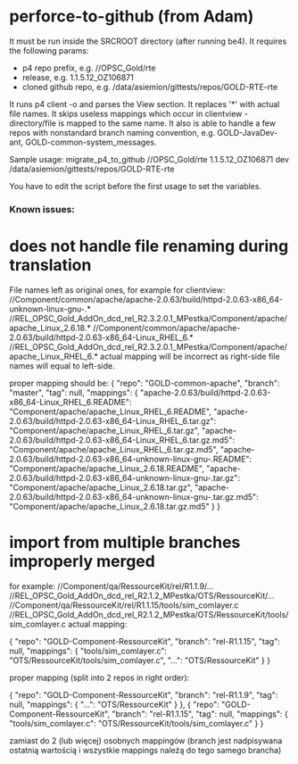 # perforce-to-github (from Adam)

It must be run inside the SRCROOT directory (after running be4). 
It requires the following params:
- p4 repo prefix, e.g. //OPSC_Gold/rte
- release, e.g. 1.1.5.12_OZ106871
- cloned github repo, e.g. /data/asiemion/gittests/repos/GOLD-RTE-rte

It runs p4 client -o and parses the View section. It replaces '*' with actual file names. It skips useless mappings which occur in clientview - directory/file is mapped to the same name. It also is able to handle a few repos with nonstandard branch naming convention, e.g. GOLD-JavaDev-ant, GOLD-common-system_messages.

Sample usage:
migrate_p4_to_github //OPSC_Gold/rte 1.1.5.12_OZ106871 dev /data/asiemion/gittests/repos/GOLD-RTE-rte

You have to edit the script before the first usage to set the variables.


### Known issues:

# does not handle file renaming during translation 
File names left as original ones, for example for clientview:
        //Component/common/apache/apache-2.0.63/build/httpd-2.0.63-x86_64-unknown-linux-gnu-.* //REL_OPSC_Gold_AddOn_dcd_rel_R2.3.2.0.1_MPestka/Component/apache/apache_Linux_2.6.18.*
        //Component/common/apache/apache-2.0.63/build/httpd-2.0.63-x86_64-Linux_RHEL_6.* //REL_OPSC_Gold_AddOn_dcd_rel_R2.3.2.0.1_MPestka/Component/apache/apache_Linux_RHEL_6.*
actual mapping will be incorrect as right-side file names will equal to left-side.

proper mapping should be:
  {
    "repo": "GOLD-common-apache",
    "branch": "master",
    "tag": null,
    "mappings": {
      "apache-2.0.63/build/httpd-2.0.63-x86_64-Linux_RHEL_6.README": "Component/apache/apache_Linux_RHEL_6.README",
      "apache-2.0.63/build/httpd-2.0.63-x86_64-Linux_RHEL_6.tar.gz": "Component/apache/apache_Linux_RHEL_6.tar.gz",
      "apache-2.0.63/build/httpd-2.0.63-x86_64-Linux_RHEL_6.tar.gz.md5": "Component/apache/apache_Linux_RHEL_6.tar.gz.md5",
      "apache-2.0.63/build/httpd-2.0.63-x86_64-unknown-linux-gnu-.README": "Component/apache/apache_Linux_2.6.18.README",
      "apache-2.0.63/build/httpd-2.0.63-x86_64-unknown-linux-gnu-.tar.gz": "Component/apache/apache_Linux_2.6.18.tar.gz",
      "apache-2.0.63/build/httpd-2.0.63-x86_64-unknown-linux-gnu-.tar.gz.md5": "Component/apache/apache_Linux_2.6.18.tar.gz.md5"
    }
  }


# import from multiple branches improperly merged
for example:
        //Component/qa/RessourceKit/rel/R1.1.9/... //REL_OPSC_Gold_AddOn_dcd_rel_R2.1.2_MPestka/OTS/RessourceKit/...
        //Component/qa/RessourceKit/rel/R1.1.15/tools/sim_comlayer.c //REL_OPSC_Gold_AddOn_dcd_rel_R2.1.2_MPestka/OTS/RessourceKit/tools/sim_comlayer.c
actual mapping:

  {
    "repo": "GOLD-Component-RessourceKit",
    "branch": "rel-R1.1.15",
    "tag": null,
    "mappings": {
      "tools/sim_comlayer.c": "OTS/RessourceKit/tools/sim_comlayer.c",
      "...": "OTS/RessourceKit"
    }
  }

proper mapping (split into 2 repos in right order):

  {
    "repo": "GOLD-Component-RessourceKit",
    "branch": "rel-R1.1.9",
    "tag": null,
    "mappings": {
      "...": "OTS/RessourceKit"
    }
  },
  {
    "repo": "GOLD-Component-RessourceKit",
    "branch": "rel-R1.1.15",
    "tag": null,
    "mappings": {
      "tools/sim_comlayer.c": "OTS/RessourceKit/tools/sim_comlayer.c"
    }
  }






zamiast do 2 (lub więcej) osobnych mappingów (branch jest nadpisywana ostatnią wartością i wszystkie mappings należą do tego samego brancha)
